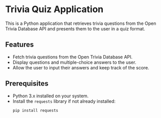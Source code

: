 # Trivia Quiz Application

This is a Python application that retrieves trivia questions from the Open Trivia Database API and presents them to the user in a quiz format.

## Features

- Fetch trivia questions from the Open Trivia Database API.
- Display questions and multiple-choice answers to the user.
- Allow the user to input their answers and keep track of the score.

## Prerequisites

- Python 3.x installed on your system.
- Install the `requests` library if not already installed:
  ```bash
  pip install requests

